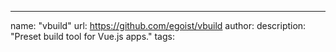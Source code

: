 ---
name: "vbuild"
url: https://github.com/egoist/vbuild
author: 
description: "Preset build tool for Vue.js apps."
tags: